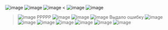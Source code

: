 ![image](https://github.com/user-attachments/assets/0a360e80-de3a-4ba4-ba61-820676431910)
![image](https://github.com/user-attachments/assets/f6dbb177-d27d-4afc-93b4-fc0fdf355471)
![image](https://github.com/user-attachments/assets/a22d9f73-91be-4fc3-9c71-58cbb08edcc5)
<
![image](https://github.com/user-attachments/assets/fe8fa00e-0b2c-4f72-9061-daaeac6b7e2b)
![image](https://github.com/user-attachments/assets/68d29c58-f217-4839-8142-6dd5ecc819ee)
>
>![image](https://github.com/user-attachments/assets/8d6f1d10-89e2-46f4-9a41-df90a3f55baf)
PPPPP
>![image](https://github.com/user-attachments/assets/9bf8675c-442d-4bfc-9eab-53b40a37405a)
![image](https://github.com/user-attachments/assets/79e40e16-9783-4cf3-9de3-ef2bf69280b5)
![image](https://github.com/user-attachments/assets/d4d7bb88-d42d-46bc-a350-ebcb4f2c0ecc)
Выдало ошибку
>![image](https://github.com/user-attachments/assets/08da41a8-d24d-40d1-97dc-3e271c465476)
![image](https://github.com/user-attachments/assets/0dd11e44-720d-4e1a-8fed-3485bf496f20)
![image](https://github.com/user-attachments/assets/9872f907-9a25-40de-b9c0-9f7db0e1e02a)
![image](https://github.com/user-attachments/assets/ee49d302-c202-4a89-9f77-b39019722589)
![image](https://github.com/user-attachments/assets/5e70a4e5-f74b-4c6c-a86f-08802eaaa55a)
![image](https://github.com/user-attachments/assets/9be473f4-f86e-423b-9a9c-c7f3d3ca3382)
![image](https://github.com/user-attachments/assets/34ae7c85-8e92-4a6e-a453-fe766bc3c08d)
